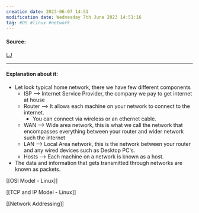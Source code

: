 ```yaml
---
creation date: 2023-06-07 14:51
modification date: Wednesday 7th June 2023 14:51:16
tag: #OS #linux #network
---
```


#### Source:
[LJ](https://linuxjourney.com/lesson/network-basics)

--------------------------------------

#### Explanation about it:

* Let look typical home network, there we have few different components
	* ISP --> Internet Service Provider, the company we pay to get internet at house
	* Router --> It allows each machine on your network to connect to the internet.
		* You can connect via wireless or an ethernet cable.
	* WAN --> Wide area network, this is what we call the network that encompasses everything between your router and wider network such the internet
	* LAN --> Local Area network, this is the network between your router and any wired devices such as Desktop PC's.
	* Hosts --> Each machine on a network is known as a host.
* The data and information that gets transmitted through networks are known as packets.

[[OSI Model - Linux]]

[[TCP and IP Model - Linux]]

[[Network Addressing]]
